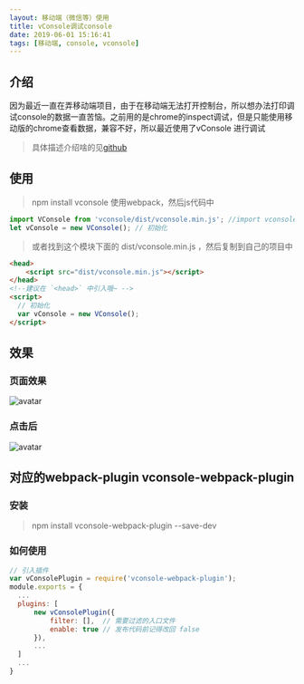 ```yaml
---
layout: 移动端（微信等）使用
title: vConsole调试console
date: 2019-06-01 15:16:41
tags: [移动端, console, vconsole]
---
```


## 介绍

因为最近一直在弄移动端项目，由于在移动端无法打开控制台，所以想办法打印调试console的数据一直苦恼。之前用的是chrome的inspect调试，但是只能使用移动版的chrome查看数据，兼容不好，所以最近使用了vConsole 进行调试

<!--more-->

> 具体描述介绍啥的见[github](https://github.com/Tencent/vConsole "标题")

## 使用

> npm install vconsole
> 使用webpack，然后js代码中

```javascript
import VConsole from 'vconsole/dist/vconsole.min.js'; //import vconsole
let vConsole = new VConsole(); // 初始化
```

> 或者找到这个模块下面的 dist/vconsole.min.js ，然后复制到自己的项目中

```html
<head>
    <script src="dist/vconsole.min.js"></script>
</head>
<!--建议在 `<head>` 中引入哦~ -->
<script>
  // 初始化
  var vConsole = new VConsole();
</script>
```

## 效果

### 页面效果

![avatar](/img/vconsole/vconsole-ui.png)

### 点击后

![avatar](/img/vconsole/vconsole-detail.png)

## 对应的webpack-plugin vconsole-webpack-plugin

### 安装

> npm install vconsole-webpack-plugin --save-dev

### 如何使用

```javascript
// 引入插件
var vConsolePlugin = require('vconsole-webpack-plugin');
module.exports = {
  ...
  plugins: [
      new vConsolePlugin({
          filter: [],  // 需要过滤的入口文件
          enable: true // 发布代码前记得改回 false
      }),
      ...
  ]
  ...
}
```

